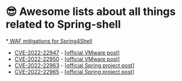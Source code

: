 # 😎 Awesome lists about all things related to Spring-shell

*[ WAF mitigations for Spring4Shell ](https://blog.cloudflare.com/waf-mitigations-sping4shell/)
* [CVE-2022-22947](https://cve.mitre.org/cgi-bin/cvename.cgi?name=CVE-2022-22947) - [[official VMware post]](https://tanzu.vmware.com/security/cve-2022-22947)
* [CVE-2022-22950](https://cve.mitre.org/cgi-bin/cvename.cgi?name=CVE-2022-22950) - [[official VMware post]](https://tanzu.vmware.com/security/cve-2022-22947)
* [CVE-2022-22963](https://cve.mitre.org/cgi-bin/cvename.cgi?name=CVE-2022-CVE-2022-22963) - [[official Spring project post] ](https://spring.io/blog/2022/03/29/cve-report-published-for-spring-cloud-function)
* [CVE-2022-22965](https://cve.mitre.org/cgi-bin/cvename.cgi?name=CVE-2022-22965) - [[official Spring project post]](https://spring.io/blog/2022/03/31/spring-framework-rce-early-announcement)
